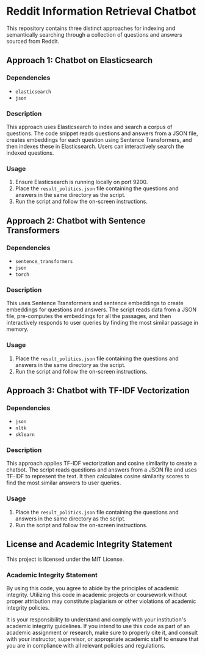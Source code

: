 # Reddit Information Retrieval Chatbot

This repository contains three distinct approaches for indexing and semantically searching through a collection of questions and answers sourced from Reddit.

## Approach 1: Chatbot on Elasticsearch

### Dependencies

- `elasticsearch`
- `json`

### Description

This approach uses Elasticsearch to index and search a corpus of questions. The code snippet reads questions and answers from a JSON file, creates embeddings for each question using Sentence Transformers, and then indexes these in Elasticsearch. Users can interactively search the indexed questions.

### Usage

1. Ensure Elasticsearch is running locally on port 9200.
2. Place the `result_politics.json` file containing the questions and answers in the same directory as the script.
3. Run the script and follow the on-screen instructions.

## Approach 2: Chatbot with Sentence Transformers

### Dependencies

- `sentence_transformers`
- `json`
- `torch`

### Description

This uses Sentence Transformers and sentence embeddings to create embeddings for questions and answers. The script reads data from a JSON file, pre-computes the embeddings for all the passages, and then interactively responds to user queries by finding the most similar passage in memory.

### Usage

1. Place the `result_politics.json` file containing the questions and answers in the same directory as the script.
2. Run the script and follow the on-screen instructions.

## Approach 3: Chatbot with TF-IDF Vectorization

### Dependencies

- `json`
- `nltk`
- `sklearn`

### Description

This approach applies TF-IDF vectorization and cosine similarity to create a chatbot. The script reads questions and answers from a JSON file and uses TF-IDF to represent the text. It then calculates cosine similarity scores to find the most similar answers to user queries.

### Usage

1. Place the `result_politics.json` file containing the questions and answers in the same directory as the script.
2. Run the script and follow the on-screen instructions.

## License and Academic Integrity Statement

This project is licensed under the MIT License.

### Academic Integrity Statement

By using this code, you agree to abide by the principles of academic integrity. Utilizing this code in academic projects or coursework without proper attribution may constitute plagiarism or other violations of academic integrity policies.

It is your responsibility to understand and comply with your institution's academic integrity guidelines. If you intend to use this code as part of an academic assignment or research, make sure to properly cite it, and consult with your instructor, supervisor, or appropriate academic staff to ensure that you are in compliance with all relevant policies and regulations.

